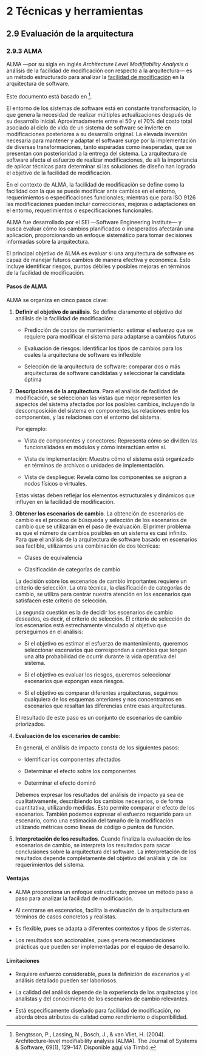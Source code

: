 # 2 Técnicas y herramientas

## 2.9 Evaluación de la arquitectura

### 2.9.3 ALMA

ALMA —por su sigla en inglés *Architecture Level Modifiability Analysis* o
análisis de la facilidad de modificación con respecto a la arquitectura— es un
método estructurado para analizar la [facilidad de
modificación](/4_Conceptos/4_Facilidad_de_modificacion.md) en la arquitectura de
software.

Este documento está basado en [^1].

[^1]: Bengtsson, P., Lassing, N., Bosch, J., & van Vliet, H. (2004).
    Architecture-level modifiability analysis (ALMA). The Journal of Systems &
    Software, 69(1), 129–147. Disponible
    [aquí](https://doi-org.proxy.timbo.org.uy/10.1016/S0164-1212(03)00080-3) via
    Timbó.

El entorno de los sistemas de software está en constante transformación, lo que
genera la necesidad de realizar múltiples actualizaciones después de su
desarrollo inicial. Aproximadamente entre el 50 y el 70% del costo total
asociado al ciclo de vida de un sistema de software se invierte en
modificaciones posteriores a su desarrollo original. La elevada inversión
necesaria para mantener y adaptar el software surge por la implementación de
diversas transformaciones, tanto esperadas como inesperadas, que se presentan
con posterioridad a la entrega del sistema. La arquitectura de software afecta
el esfuerzo de realizar modificaciones, de allí la importancia de aplicar
técnicas para determinar si las soluciones de diseño han logrado el objetivo de
la facilidad de modificación.

En el contexto de ALMA, la facilidad de modificación se define como la facilidad
con la que se puede modificar ante cambios en el entorno, requerimientos o
especificaciones funcionales; mientras que para ISO 9126 las modificaciones
pueden incluir correcciones, mejoras o adaptaciones en el entorno,
requerimientos o especificaciones funcionales.

ALMA fue desarrollado por el SEI —Software Engineering Institute— y busca
evaluar cómo los cambios planificados o inesperados afectarán una aplicación,
proporcionando un enfoque sistemático para tomar decisiones informadas sobre la
arquitectura.

El principal objetivo de ALMA es evaluar si una arquitectura de software es
capaz de manejar futuros cambios de manera efectiva y económica. Esto incluye
identificar riesgos, puntos débiles y posibles mejoras en términos de
la facilidad de modificación.

#### Pasos de ALMA

ALMA se organiza en cinco pasos clave:

1. **Definir el objetivo de análisis**. Se define claramente el objetivo del
    análisis de la facilidad de modificación:

    * Predicción de costos de mantenimiento: estimar el esfuerzo que se requiere
      para modificar el sistema para adaptarse a cambios futuros

    * Evaluación de riesgos: identificar los tipos de cambios para los cuales la
      arquitectura de software es inflexible

    * Selección de la arquitectura de software: comparar dos o más arquitecturas
      de software candidatas y seleccionar la candidata óptima

2. **Descripciones de la arquitectura**. Para el análisis de facilidad de
    modificación, se seleccionan las vistas que mejor representen los aspectos
    del sistema afectados por los posibles cambios, incluyendo la descomposición
    del sistema en componentes,las relaciones entre los componentes, y las
    relaciones con el entorno del sistema.

    Por ejemplo:

    * Vista de componentes y conectores: Representa cómo se dividen las
      funcionalidades en módulos y cómo interactúan entre sí.

    * Vista de implementación: Muestra cómo el sistema está organizado en
      términos de archivos o unidades de implementación.

    * Vista de despliegue: Revela cómo los componentes se asignan a nodos
      físicos o virtuales.

    Estas vistas deben reflejar los elementos estructurales y dinámicos que
    influyen en la facilidad de modificación.

3. **Obtener los escenarios de cambio**. La obtención de escenarios de cambio es
    el proceso de búsqueda y selección de los escenarios de cambio que se
    utilizarán en el paso de evaluación. El primer problema es que el número de
    cambios posibles en un sistema es casi infinito. Para que el análisis de la
    arquitectura de software basado en escenarios sea factible, utilizamos una
    combinación de dos técnicas:

    * Clases de equivalencia

    * Clasificación de categorías de cambio

    La decisión sobre los escenarios de cambio importantes requiere un criterio
    de selección. La otra técnica, la clasificación de categorías de cambio, se
    utiliza para centrar nuestra atención en los escenarios que satisfacen este
    criterio de selección.

    La segunda cuestión es la de decidir los escenarios de cambio deseados, es
    decir, el criterio de selección. El criterio de selección de los escenarios
    está estrechamente vinculado al objetivo que perseguimos en el análisis:

    * Si el objetivo es estimar el esfuerzo de mantenimiento, queremos
      seleccionar escenarios que correspondan a cambios que tengan una alta
      probabilidad de ocurrir durante la vida operativa del sistema.

    * Si el objetivo es evaluar los riesgos, queremos seleccionar escenarios que
      expongan esos riesgos.

    * Si el objetivo es comparar diferentes arquitecturas, seguimos cualquiera
      de los esquemas anteriores y nos concentramos en escenarios que resaltan
      las diferencias entre esas arquitecturas.

    El resultado de este paso es un conjunto de escenarios de cambio
    priorizados.

4. **Evaluación de los escenarios de cambio**:

    En general, el análisis de impacto consta de los siguientes pasos:

    * Identificar los componentes afectados

    * Determinar el efecto sobre los componentes

    * Determinar el efecto dominó

    Debemos expresar los resultados del análisis de impacto ya sea de
    cualitativamente, describiendo los cambios necesarios, o de forma
    cuantitativa, utilizando medidas. Esto permite comparar el efecto de los
    escenarios. También podemos expresar el esfuerzo requerido para un
    escenario, como una estimación del tamaño de la modificación utilizando
    métricas como líneas de código o puntos de función.

5. **Interpretación de los resultados**. Cuando finaliza la evaluación de los
   escenarios de cambio, se interpreta los resultados para sacar conclusiones
   sobre la arquitectura del software. La interpretación de los resultados
   depende completamente del objetivo del análisis y de los requerimientos del
   sistema.

#### Ventajas

* ALMA proporciona un enfoque estructurado; provee un método paso a paso para
  analizar la facilidad de modificación.

* Al centrarse en escenarios, facilita la
  evaluación de la arquitectura en términos de casos concretos y realistas.

* Es flexible, pues se adapta a diferentes contextos y tipos de sistemas.

* Los resultados son accionables, pues genera recomendaciones prácticas que
  pueden ser implementadas por el equipo de desarrollo.

#### Limitaciones

* Requiere esfuerzo considerable, pues la definición de escenarios y el análisis
  detallado pueden ser laboriosos.

* La calidad del análisis depende de la experiencia de los arquitectos y los
  analistas y del conocimiento de los escenarios de cambio relevantes.

* Está específicamente diseñado para facilidad de modificación, no aborda otros
  atributos de calidad como rendimiento o disponibilidad.
